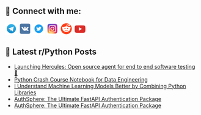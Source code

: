 ## 🔎 Connect with me:
[<img src="https://github.com/bullbesh/bullbesh/blob/main/images/Telegram.png" width="32" height="32" />](https://t.me/bullbesh)
[<img src="https://github.com/bullbesh/bullbesh/blob/main/images/VK.png" width="32" height="32" />](https://vk.com/bullbesh)
[<img src="https://github.com/bullbesh/bullbesh/blob/main/images/Twitter.png" width="32" height="32" />](https://twitter.com/bullbesh1)
[<img src="https://github.com/bullbesh/bullbesh/blob/main/images/Instagram.png" width="32" height="32" />](https://www.instagram.com/bullbesh)
[<img src="https://github.com/bullbesh/bullbesh/blob/main/images/Reddit.png" width="32" height="32" />](https://www.reddit.com/user/bullbesh)
[<img src="https://github.com/bullbesh/bullbesh/blob/main/images/YouTube.png" width="32" height="32" />](https://www.youtube.com/channel/UCtfjRs6uzgq5mfm8S06WTcg)

## 📕 Latest r/Python Posts
<!-- BLOG-POST-LIST:START -->
- [Launching Hercules: Open source agent for end to end software testing 💪](https://www.reddit.com/r/Python/comments/1gu5vtz/launching_hercules_open_source_agent_for_end_to/)
- [Python Crash Course Notebook for Data Engineering](https://www.reddit.com/r/Python/comments/1gu3her/python_crash_course_notebook_for_data_engineering/)
- [I Understand Machine Learning Models Better by Combining Python Libraries](https://www.reddit.com/r/Python/comments/1gtyh9o/i_understand_machine_learning_models_better_by/)
- [AuthSphere: The Ultimate FastAPI Authentication Package](https://www.reddit.com/r/Python/comments/1gtyfts/authsphere_the_ultimate_fastapi_authentication/)
- [AuthSphere: The Ultimate FastAPI Authentication Package](https://www.reddit.com/r/Python/comments/1gtyd4z/authsphere_the_ultimate_fastapi_authentication/)
<!-- BLOG-POST-LIST:END -->

